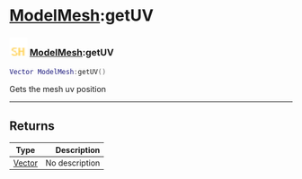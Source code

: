 # [ModelMesh](../modelmesh/README.md):getUV

### <img src="../../.gitbook/assets/shared.png" width="32" height="32" /> [ModelMesh](../modelmesh/README.md):getUV

```lua
Vector ModelMesh:getUV()
```

Gets the mesh uv position<br>

-----------------
## Returns

| Type   | Description |
| ------ | ----------: |
| [Vector](../vector/README.md) | No description |
